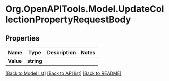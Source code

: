 # Org.OpenAPITools.Model.UpdateCollectionPropertyRequestBody

## Properties

Name | Type | Description | Notes
------------ | ------------- | ------------- | -------------
**Value** | **string** |  | 

[[Back to Model list]](../../README.md#documentation-for-models) [[Back to API list]](../../README.md#documentation-for-api-endpoints) [[Back to README]](../../README.md)

